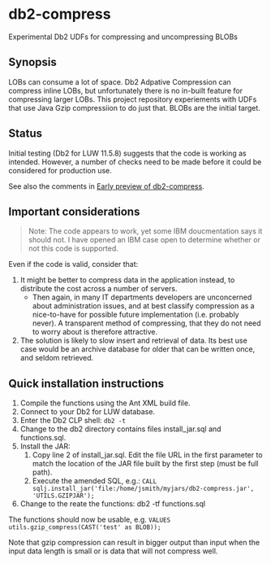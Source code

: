 # db2-compress
Experimental Db2 UDFs for compressing and uncompressing BLOBs

## Synopsis
LOBs can consume a lot of space. Db2 Adpative Compression can compress inline LOBs, but unfortunately there is no in-built feature for compressing larger LOBs. This project repository experiements with UDFs that use Java Gzip compressiion to do just that. BLOBs are the initial target.

## Status
Initial testing (Db2 for LUW 11.5.8) suggests that the code is working as intended. However, a number of checks need to be made before it could be considered for production use.

See also the comments in [Early preview of db2-compress](https://github.com/easydataservices/db2-compress/discussions/2).

## Important considerations
> Note: The code appears to work, yet some IBM doucmentation says it should not. I have opened an IBM case open to determine whether or not this code is supported.

Even if the code is valid, consider that:
1. It might be better to compress data in the application instead, to distribute the cost across a number of servers.
    * Then again, in many IT departments developers are unconcerned about administration issues, and at best classify compression as a nice-to-have for possible future implementation (i.e. probably never). A transparent method of compressing, that they do not need to worry about is therefore attractive.
1. The solution is likely to slow insert and retrieval of data. Its best use case would be an archive database for older that can be written once, and seldom retrieved.

## Quick installation instructions
1. Compile the functions using the Ant XML build file.
1. Connect to your Db2 for LUW database.
1. Enter the Db2 CLP shell: ``db2 -t``
1. Change to the db2 directory contains files install_jar.sql and functions.sql.
1. Install the JAR:
    1. Copy line 2 of install_jar.sql. Edit the file URL in the first parameter to match the location of the JAR file built by the first step (must be full path).
    1. Execute the amended SQL, e.g.: ``CALL sqlj.install_jar('file:/home/jsmith/myjars/db2-compress.jar', 'UTILS.GZIPJAR');``
1. Change to the reate the functions: db2 -tf functions.sql

The functions should now be usable, e.g. ``VALUES utils.gzip_compress(CAST('test' as BLOB));``

Note that gzip compression can result in bigger output than input when the input data length is small or is data that will not compress well.
